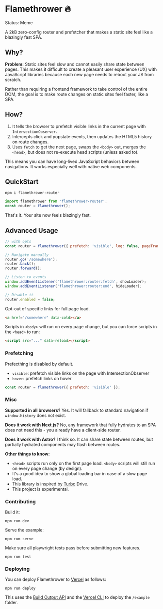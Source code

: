 # Flamethrower 🔥

Status: Meme

A 2kB zero-config router and prefetcher that makes a static site feel like a blazingly fast SPA.

## Why?

**Problem:** Static sites feel slow and cannot easily share state between pages. This makes it difficult to create a pleasant user experience (UX) with JavaScript libraries because each new page needs to reboot your JS from scratch.

Rather than requiring a frontend framework to take control of the entire DOM, the goal is to make route changes on static sites feel faster, like a SPA.

## How?

1. It tells the browser to prefetch visible links in the current page with `IntersectionObserver`.
2. Intercepts click and popstate events, then updates the HTML5 history on route changes.
3. Uses `fetch` to get the next page, swaps the `<body>` out, merges the `<head>`, but does not re-execute head scripts (unless asked to).

This means you can have long-lived JavaScript behaviors between navigations. It works especially well with native web components.

## QuickStart

```
npm i flamethrower-router
```

```js
import flamethrower from 'flamethrower-router';
const router = flamethrower();
```

That's it. Your site now feels blazingly fast.

## Advanced Usage

```js
// with opts
const router = flamethrower({ prefetch: 'visible', log: false, pageTransitions: false });

// Navigate manually
router.go('/somewhere');
router.back();
router.forward();

// Listen to events
window.addEventListener('flamethrower:router:fetch', showLoader);
window.addEventListener('flamethrower:router:end', hideLoader);

// Disable it
router.enabled = false;
```

Opt-out of specific links for full page load.

```html
<a href="/somewhere" data-cold></a>
```

Scripts in `<body>` will run on every page change, but you can force scripts in the `<head>` to run:

```html
<script src="..." data-reload></script>
```

### Prefetching

Prefecthing is disabled by default.

- `visible`: prefetch visible links on the page with IntersectionObserver
- `hover`: prefetch links on hover

```js
const router = flamethrower({ prefetch: 'visible' });
```

### Misc

**Supported in all browsers?** Yes. It will fallback to standard navigation if `window.history` does not exist.

**Does it work with Next.js?** No, any framework that fully hydrates to an SPA does not need this - you already have a client-side router.

**Does it work with Astro?** I think so. It can share state between routes, but partially hydrated components may flash between routes.

**Other things to know:**

- `<head>` scripts run only on the first page load. `<body>` scripts will still run on every page change (by design).
- It's a good idea to show a global loading bar in case of a slow page load.
- This library is inspired by [Turbo](https://github.com/hotwired/turbo) Drive.
- This project is experimental.

### Contributing

Build it:

```
npm run dev
```

Serve the example:

```
npm run serve
```

Make sure all playwright tests pass before submitting new features.

```
npm run test
```

### Deploying

You can deploy Flamethrower to [Vercel](http://vercel.com/) as follows:

```
npm run deploy
```

This uses the [Build Output API](https://vercel.com/docs/build-output-api/v3) and the [Vercel CLI](https://vercel.com/cli) to deploy the `/example` folder.

